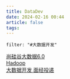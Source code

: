 ```yaml
---
title: DataDev
date: 2024-02-16 00:44
article: false
tags: 
---
```


```todoist
filter: "#大数据开发"
```

[尚硅谷大数据6.0](尚硅谷大数据6.0)  
[Hadoop](Hadoop/Hadoop)  
[大数据开发 面经投递](大数据开发%20面经投递)